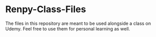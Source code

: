 # Renpy-Class-Files

The files in this repository are meant to be used alongside a class on Udemy. Feel free to use them for personal learning as well.

